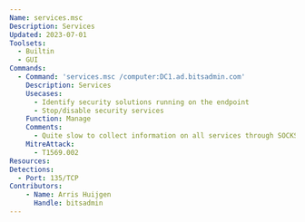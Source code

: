 ```yaml
---
Name: services.msc
Description: Services
Updated: 2023-07-01
Toolsets:
  - Builtin
  - GUI
Commands:
  - Command: 'services.msc /computer:DC1.ad.bitsadmin.com'
    Description: Services
    Usecases:
      - Identify security solutions running on the endpoint
      - Stop/disable security services
    Function: Manage
    Comments:
      - Quite slow to collect information on all services through SOCKS, performs 4 requests (Open/Query/something/Close) for every service. Better use [sc.exe](../../Binaries/sc) in case the name of the service is known
    MitreAttack:
      - T1569.002
Resources:
Detections:
  - Port: 135/TCP
Contributors:
    - Name: Arris Huijgen
      Handle: bitsadmin
---
```

